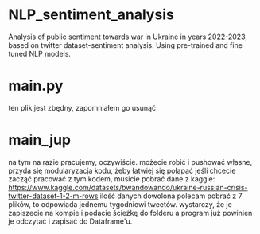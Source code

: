# NLP_sentiment_analysis
Analysis of public sentiment towards war in Ukraine in years 2022-2023, based on twitter dataset-sentiment analysis. Using pre-trained and fine tuned NLP models.

# main.py
ten plik jest zbędny, zapomniałem go usunąć

# main_jup
na tym na razie pracujemy, oczywiście. możecie robić i pushować własne, przyda się modularyzacja kodu, żeby łatwiej się połapać
jeśli chcecie zacząć pracować z tym kodem, musicie pobrać dane z kaggle: https://www.kaggle.com/datasets/bwandowando/ukraine-russian-crisis-twitter-dataset-1-2-m-rows 
ilość danych dowolona polecam pobrać z 7 plików, to odpowiada jednemu tygodniowi tweetów.
wystarczy, że je zapiszecie na kompie i podacie ścieżkę do folderu a program już powinien je odczytać i zapisać do Dataframe'u.

